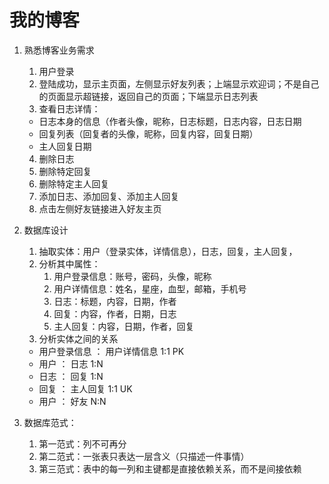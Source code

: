 # 我的博客
1. 熟悉博客业务需求
   1. 用户登录
   2. 登陆成功，显示主页面，左侧显示好友列表；上端显示欢迎词；不是自己的页面显示超链接，返回自己的页面；下端显示日志列表
   3. 查看日志详情：
   - 日志本身的信息（作者头像，昵称，日志标题，日志内容，日志日期
   - 回复列表（回复者的头像，昵称，回复内容，回复日期）
   - 主人回复日期
   4. 删除日志
   5. 删除特定回复
   6. 删除特定主人回复
   7. 添加日志、添加回复、添加主人回复
   8. 点击左侧好友链接进入好友主页
                   
2. 数据库设计
   1. 抽取实体：用户（登录实体，详情信息），日志，回复，主人回复，
   2. 分析其中属性：
      1. 用户登录信息：账号，密码，头像，昵称
      2. 用户详情信息：姓名，星座，血型，邮箱，手机号
      3. 日志：标题，内容，日期，作者
      4. 回复：内容，作者，日期，日志
      5. 主人回复：内容，日期，作者，回复
   3. 分析实体之间的关系
   - 用户登录信息 ： 用户详情信息   1:1 PK
   - 用户 ： 日志                1:N
   - 日志 ： 回复                1:N
   - 回复 ： 主人回复             1:1  UK
   - 用户 ： 好友                N:N
   
3. 数据库范式：
   1. 第一范式：列不可再分
   2. 第二范式：一张表只表达一层含义（只描述一件事情）
   3. 第三范式：表中的每一列和主键都是直接依赖关系，而不是间接依赖